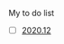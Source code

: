 My to do list
- [ ] [2020.12](https://github.com/wanweiok/wanweiok.github.io/blob/master/2020/2020.12.md)
